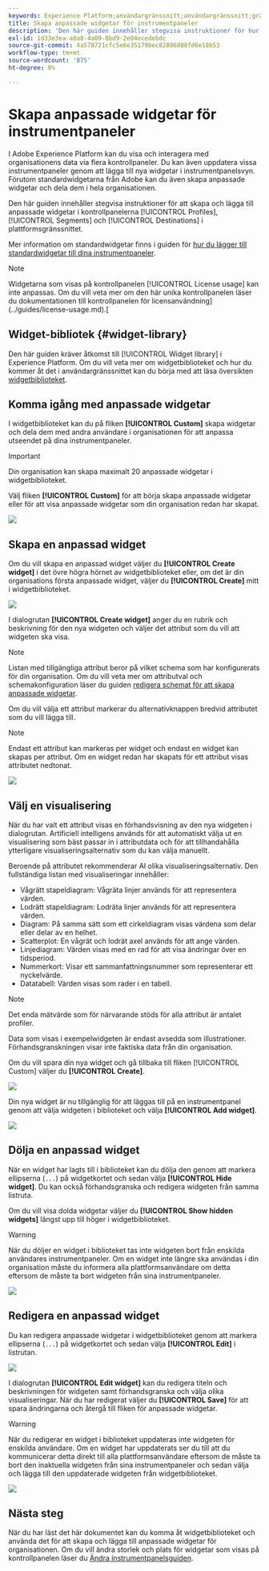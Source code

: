 ```yaml
---
keywords: Experience Platform;användargränssnitt;användargränssnitt;gränssnitt;instrumentpaneler;instrumentpanel;profiler;segment;mål;licensanvändning;widgets;mått;
title: Skapa anpassade widgetar för instrumentpaneler
description: 'Den här guiden innehåller stegvisa instruktioner för hur du skapar anpassade widgetar som kan användas i Adobe Experience Platform-kontrollpaneler. '
exl-id: 1d33e3ea-a8a8-4a09-8bd9-2e04ecedebdc
source-git-commit: 4a578721cfc5e6e35179bec82886808fd6e18b53
workflow-type: tm+mt
source-wordcount: '875'
ht-degree: 0%

---
```



# Skapa anpassade widgetar för instrumentpaneler

I Adobe Experience Platform kan du visa och interagera med organisationens data via flera kontrollpaneler. Du kan även uppdatera vissa instrumentpaneler genom att lägga till nya widgetar i instrumentpanelsvyn. Förutom standardwidgetarna från Adobe kan du även skapa anpassade widgetar och dela dem i hela organisationen.

Den här guiden innehåller stegvisa instruktioner för att skapa och lägga till anpassade widgetar i kontrollpanelerna [!UICONTROL Profiles], [!UICONTROL Segments] och [!UICONTROL Destinations] i plattformsgränssnittet.

Mer information om standardwidgetar finns i guiden för [hur du lägger till standardwidgetar till dina instrumentpaneler](standard-widgets.md).

>[!NOTE]
>
>Widgetarna som visas på kontrollpanelen [!UICONTROL License usage] kan inte anpassas. Om du vill veta mer om den här unika kontrollpanelen läser du dokumentationen till kontrollpanelen för licensanvändning](../guides/license-usage.md).[

## Widget-bibliotek {#widget-library}

Den här guiden kräver åtkomst till [!UICONTROL Widget library] i Experience Platform. Om du vill veta mer om widgetbiblioteket och hur du kommer åt det i användargränssnittet kan du börja med att läsa översikten [widgetbiblioteket](widget-library.md).

## Komma igång med anpassade widgetar

I widgetbiblioteket kan du på fliken **[!UICONTROL Custom]** skapa widgetar och dela dem med andra användare i organisationen för att anpassa utseendet på dina instrumentpaneler.

>[!IMPORTANT]
>
>Din organisation kan skapa maximalt 20 anpassade widgetar i widgetbiblioteket.

Välj fliken **[!UICONTROL Custom]** för att börja skapa anpassade widgetar eller för att visa anpassade widgetar som din organisation redan har skapat.

![](../images/customization/custom-widgets.png)

## Skapa en anpassad widget

Om du vill skapa en anpassad widget väljer du **[!UICONTROL Create widget]** i det övre högra hörnet av widgetbiblioteket eller, om det är din organisations första anpassade widget, väljer du **[!UICONTROL Create]** mitt i widgetbiblioteket.

![](../images/customization/create-widget.png)

I dialogrutan **[!UICONTROL Create widget]** anger du en rubrik och beskrivning för den nya widgeten och väljer det attribut som du vill att widgeten ska visa.

>[!NOTE]
>
>Listan med tillgängliga attribut beror på vilket schema som har konfigurerats för din organisation. Om du vill veta mer om attributval och schemakonfiguration läser du guiden [redigera schemat för att skapa anpassade widgetar](edit-schema.md).

Om du vill välja ett attribut markerar du alternativknappen bredvid attributet som du vill lägga till.

>[!NOTE]
>
>Endast ett attribut kan markeras per widget och endast en widget kan skapas per attribut. Om en widget redan har skapats för ett attribut visas attributet nedtonat.

![](../images/customization/create-widget-dialog.png)

## Välj en visualisering

När du har valt ett attribut visas en förhandsvisning av den nya widgeten i dialogrutan. Artificiell intelligens används för att automatiskt välja ut en visualisering som bäst passar in i attributdata och för att tillhandahålla ytterligare visualiseringsalternativ som du kan välja manuellt.

Beroende på attributet rekommenderar AI olika visualiseringsalternativ. Den fullständiga listan med visualiseringar innehåller:

* Vågrätt stapeldiagram: Vågräta linjer används för att representera värden.
* Lodrätt stapeldiagram: Lodräta linjer används för att representera värden.
* Diagram: På samma sätt som ett cirkeldiagram visas värdena som delar eller delar av en helhet.
* Scatterplot: En vågrät och lodrät axel används för att ange värden.
* Linjediagram: Värden visas med en rad för att visa ändringar över en tidsperiod.
* Nummerkort: Visar ett sammanfattningsnummer som representerar ett nyckelvärde.
* Datatabell: Värden visas som rader i en tabell.

>[!NOTE]
>
>Det enda mätvärde som för närvarande stöds för alla attribut är antalet profiler.
>
>Data som visas i exempelwidgeten är endast avsedda som illustrationer. Förhandsgranskningen visar inte faktiska data från din organisation.

Om du vill spara din nya widget och gå tillbaka till fliken [!UICONTROL Custom] väljer du **[!UICONTROL Create]**.

![](../images/customization/create-widget-select-attribute.png)

Din nya widget är nu tillgänglig för att läggas till på en instrumentpanel genom att välja widgeten i biblioteket och välja **[!UICONTROL Add widget]**.

![](../images/customization/custom-widgets-new.png)

## Dölja en anpassad widget

När en widget har lagts till i biblioteket kan du dölja den genom att markera ellipserna (`...`) på widgetkortet och sedan välja **[!UICONTROL Hide widget]**. Du kan också förhandsgranska och redigera widgeten från samma listruta.

Om du vill visa dolda widgetar väljer du **[!UICONTROL Show hidden widgets]** längst upp till höger i widgetbiblioteket.

>[!WARNING]
>
>När du döljer en widget i biblioteket tas inte widgeten bort från enskilda användares instrumentpaneler. Om en widget inte längre ska användas i din organisation måste du informera alla plattformsanvändare om detta eftersom de måste ta bort widgeten från sina instrumentpaneler.

![](../images/customization/hide-widget.png)

## Redigera en anpassad widget

Du kan redigera anpassade widgetar i widgetbiblioteket genom att markera ellipserna (`...`) på widgetkortet och sedan välja **[!UICONTROL Edit]** i listrutan.

![](../images/customization/custom-widget-edit.png)

I dialogrutan **[!UICONTROL Edit widget]** kan du redigera titeln och beskrivningen för widgeten samt förhandsgranska och välja olika visualiseringar. När du har redigerat väljer du **[!UICONTROL Save]** för att spara ändringarna och återgå till fliken för anpassade widgetar.

>[!WARNING]
>
>När du redigerar en widget i biblioteket uppdateras inte widgeten för enskilda användare. Om en widget har uppdaterats ser du till att du kommunicerar detta direkt till alla plattformsanvändare eftersom de måste ta bort den inaktuella widgeten från sina instrumentpaneler och sedan välja och lägga till den uppdaterade widgeten från widgetbiblioteket.

![](../images/customization/edit-widget.png)

## Nästa steg

När du har läst det här dokumentet kan du komma åt widgetbiblioteket och använda det för att skapa och lägga till anpassade widgetar för organisationen. Om du vill ändra storlek och plats för widgetar som visas på kontrollpanelen läser du [Ändra instrumentpanelsguiden](modify.md).
